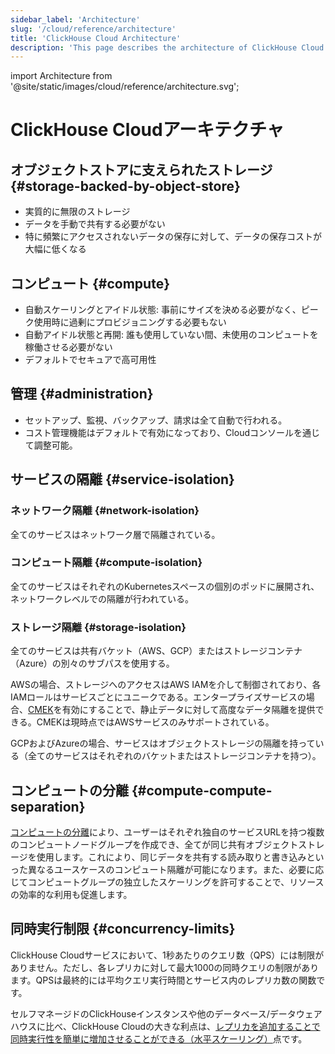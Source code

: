 ```yaml
---
sidebar_label: 'Architecture'
slug: '/cloud/reference/architecture'
title: 'ClickHouse Cloud Architecture'
description: 'This page describes the architecture of ClickHouse Cloud'
---
```


import Architecture from '@site/static/images/cloud/reference/architecture.svg';


# ClickHouse Cloudアーキテクチャ

<Architecture alt='ClickHouse Cloud architecture' class='image' />

## オブジェクトストアに支えられたストレージ {#storage-backed-by-object-store}
- 実質的に無限のストレージ
- データを手動で共有する必要がない
- 特に頻繁にアクセスされないデータの保存に対して、データの保存コストが大幅に低くなる

## コンピュート {#compute}
- 自動スケーリングとアイドル状態: 事前にサイズを決める必要がなく、ピーク使用時に過剰にプロビジョニングする必要もない
- 自動アイドル状態と再開: 誰も使用していない間、未使用のコンピュートを稼働させる必要がない
- デフォルトでセキュアで高可用性

## 管理 {#administration}
- セットアップ、監視、バックアップ、請求は全て自動で行われる。
- コスト管理機能はデフォルトで有効になっており、Cloudコンソールを通じて調整可能。

## サービスの隔離 {#service-isolation}

### ネットワーク隔離 {#network-isolation}

全てのサービスはネットワーク層で隔離されている。

### コンピュート隔離 {#compute-isolation}

全てのサービスはそれぞれのKubernetesスペースの個別のポッドに展開され、ネットワークレベルでの隔離が行われている。

### ストレージ隔離 {#storage-isolation}

全てのサービスは共有バケット（AWS、GCP）またはストレージコンテナ（Azure）の別々のサブパスを使用する。

AWSの場合、ストレージへのアクセスはAWS IAMを介して制御されており、各IAMロールはサービスごとにユニークである。エンタープライズサービスの場合、[CMEK](/cloud/security/cmek)を有効にすることで、静止データに対して高度なデータ隔離を提供できる。CMEKは現時点ではAWSサービスのみサポートされている。

GCPおよびAzureの場合、サービスはオブジェクトストレージの隔離を持っている（全てのサービスはそれぞれのバケットまたはストレージコンテナを持つ）。

## コンピュートの分離 {#compute-compute-separation}
[コンピュートの分離](/cloud/reference/warehouses)により、ユーザーはそれぞれ独自のサービスURLを持つ複数のコンピュートノードグループを作成でき、全てが同じ共有オブジェクトストレージを使用します。これにより、同じデータを共有する読み取りと書き込みといった異なるユースケースのコンピュート隔離が可能になります。また、必要に応じてコンピュートグループの独立したスケーリングを許可することで、リソースの効率的な利用も促進します。

## 同時実行制限 {#concurrency-limits}

ClickHouse Cloudサービスにおいて、1秒あたりのクエリ数（QPS）には制限がありません。ただし、各レプリカに対して最大1000の同時クエリの制限があります。QPSは最終的には平均クエリ実行時間とサービス内のレプリカ数の関数です。

セルフマネージドのClickHouseインスタンスや他のデータベース/データウェアハウスに比べ、ClickHouse Cloudの大きな利点は、[レプリカを追加することで同時実行性を簡単に増加させることができる（水平スケーリング）](/manage/scaling#manual-horizontal-scaling)点です。
